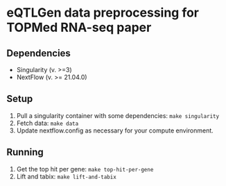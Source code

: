 # eQTLGen data preprocessing for TOPMed RNA-seq paper

## Dependencies

* Singularity (v. >=3)
* NextFlow (v. >= 21.04.0)


## Setup

1. Pull a singularity container with some dependencies: `make singularity`
2. Fetch data: `make data`
3. Update nextflow.config as necessary for your compute environment.


## Running

1. Get the top hit per gene: `make top-hit-per-gene`
2. Lift and tabix: `make lift-and-tabix`
